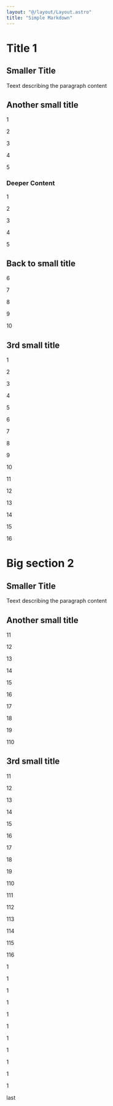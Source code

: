 ```yaml
---
layout: "@/layout/Layout.astro"
title: "Simple Markdown"
---
```

# Title 1
## Smaller Title
Teext describing the paragraph content
## Another small title

1

2

3

4

5

### Deeper Content
1

2

3

4

5

## Back to small title

6

7

8

9

10
## 3rd small title

1

2

3

4

5

6

7

8

9

10

11

12

13

14

15

16

# Big section 2
## Smaller Title
Teext describing the paragraph content
## Another small title

11

12

13

14

15

16

17

18

19

110
## 3rd small title

11

12

13

14

15

16

17

18

19

110

111

112

113

114

115

116

1

1

1

1

1

1

1

1

1

1

1

last

